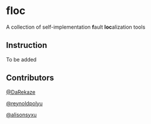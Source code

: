 # floc

A collection of self-implementation **f**ault **loc**alization tools

## Instruction

To be added

## Contributors

[@DaRekaze](https://github.com/darekaze)

[@reynoldpolyu](https://github.com/reynoldpolyu)

[@alisonsyxu](https://github.comalisonsyxu)

